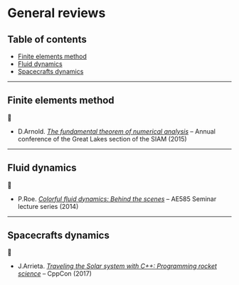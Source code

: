 # General reviews

## Table of contents

- [Finite elements method](#finite-elements-method)
- [Fluid dynamics](#fluid-dynamics)
- [Spacecrafts dynamics](#spacecrafts-dynamics)

---

## Finite elements method

:movie_camera:

- D.Arnold. [*The fundamental theorem of numerical analysis*](https://www.youtube.com/watch?v=mmIrLgCFFhM) &ndash; Annual conference of the Great Lakes section of the SIAM (2015)

---

## Fluid dynamics

:movie_camera:

- P.Roe. [*Colorful fluid dynamics: Behind the scenes*](https://www.youtube.com/watch?v=uaH91P665PI) &ndash; AE585 Seminar lecture series (2014)

---

## Spacecrafts dynamics

:movie_camera:

- J.Arrieta. [*Traveling the Solar system with C++: Programming rocket science*](https://www.youtube.com/watch?v=YXs3DFrZZL4) &ndash; CppCon (2017)
